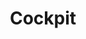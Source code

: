 ---
codehost: https://github.com/cockpit-project/cockpit
logohandle: cockpit-project
sort: cockpit-project
title: Cockpit
website: https://cockpit-project.org/
---